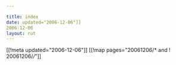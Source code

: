 ```yaml
---

title: index
date: updated="2006-12-06"]]
2006-12-06
layout: rut
---
```


[[!meta updated="2006-12-06"]]
[[!map pages="20061206/* and ! 20061206/*/*"]]

